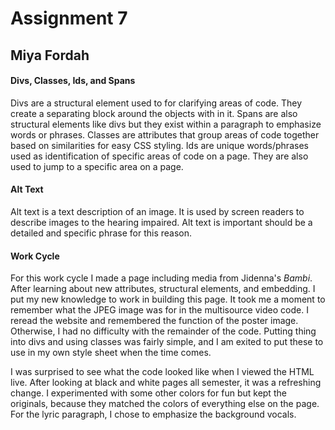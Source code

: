 # Assignment 7
## Miya Fordah
#### Divs, Classes, Ids, and Spans

Divs are a structural element used to for clarifying areas of code. They create
a separating block around the objects with in it. Spans are also structural
elements like divs but they exist within a paragraph to emphasize words or
phrases. Classes are attributes that group areas of code together based on
similarities for easy CSS styling. Ids are unique words/phrases used as
identification of specific areas of code on a page. They are also used to jump
to a specific area on a page.

#### Alt Text

Alt text is a text description of an image. It is used by screen readers to
describe images to the hearing impaired. Alt text is important should be a
detailed and specific phrase for this reason.

#### Work Cycle

For this work cycle I made a page including media from Jidenna's *Bambi*. After
learning about new attributes, structural elements, and embedding. I put my new
knowledge to work in building this page. It took me a moment to remember what
the JPEG image was for in the multisource video code. I reread the website and
remembered the function of the poster image. Otherwise, I had no difficulty with
the remainder of the code. Putting thing into divs and using classes was fairly
simple, and I am exited to put these to use in my own style sheet when the
time comes.

I was surprised to see what the code looked like when I viewed the HTML live.
After looking at black and white pages all semester, it was a refreshing change.
I experimented with some other colors for fun but kept the originals, because
they matched the colors of everything else on the page. For the lyric paragraph, I
chose to emphasize the background vocals.
